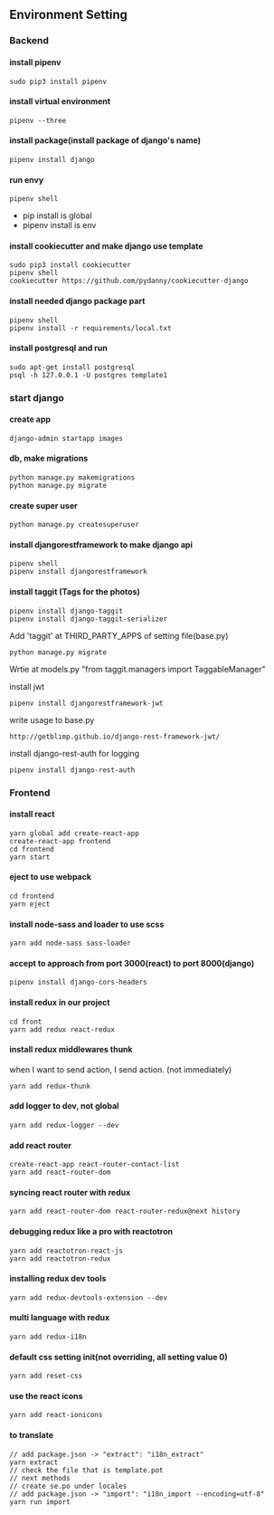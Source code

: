## Environment Setting

### Backend

#### install pipenv
```
sudo pip3 install pipenv
```


#### install virtual environment
```
pipenv --three
```

#### install package(install package of django's name)
```
pipenv install django
```

#### run envy
```
pipenv shell
```

- pip install is global
- pipenv install is env

#### install cookiecutter and make django use template
```
sudo pip3 install cookiecutter
pipenv shell
cookiecutter https://github.com/pydanny/cookiecutter-django
```

#### install needed django package part
```
pipenv shell
pipenv install -r requirements/local.txt
```

#### install postgresql and run
```
sudo apt-get install postgresql
psql -h 127.0.0.1 -U postgres template1
```

### start django

#### create app
```
django-admin startapp images
```

#### db, make migrations
```
python manage.py makemigrations
python manage.py migrate
```

#### create super user
```
python manage.py createsuperuser
```

#### install djangorestframework to make django api
```
pipenv shell
pipenv install djangorestframework
```

#### install taggit (Tags for the photos)
```
pipenv install django-taggit
pipenv install django-taggit-serializer
```
Add 'taggit' at THIRD_PARTY_APPS of setting file(base.py)
```
python manage.py migrate
```
Wrtie at models.py "from taggit.managers import TaggableManager"

install jwt
```
pipenv install djangorestframework-jwt
```

write usage to base.py
```
http://getblimp.github.io/django-rest-framework-jwt/
```

install django-rest-auth for logging
```
pipenv install django-rest-auth
```

### Frontend

#### install react
```
yarn global add create-react-app
create-react-app frontend
cd frontend
yarn start
```

#### eject to use webpack
```
cd frontend
yarn eject
```

#### install node-sass and loader to use scss
```
yarn add node-sass sass-loader
```

#### accept to approach from port 3000(react) to port 8000(django)
```
pipenv install django-cors-headers
```

#### install redux in our project
```
cd front
yarn add redux react-redux
```

#### install redux middlewares thunk
when I want to send action, I send action. (not immediately)
```
yarn add redux-thunk
```

#### add logger to dev, not global
```
yarn add redux-logger --dev
```

#### add react router
```
create-react-app react-router-contact-list
yarn add react-router-dom
```

#### syncing react router with redux
```
yarn add react-router-dom react-router-redux@next history
```

#### debugging redux like a pro with reactotron
```
yarn add reactotron-react-js
yarn add reactotron-redux
```

#### installing redux dev tools
```
yarn add redux-devtools-extension --dev
```

#### multi language with redux
```
yarn add redux-i18n
```

#### default css setting init(not overriding, all setting value 0)
```
yarn add reset-css
```

#### use the react icons
```
yarn add react-ionicons
```
#### to translate
```
// add package.json -> "extract": "i18n_extract"
yarn extract
// check the file that is template.pot
// next methods
// create se.po under locales
// add package.json -> "import": "i18n_import --encoding=utf-8"
yarn run import
```
